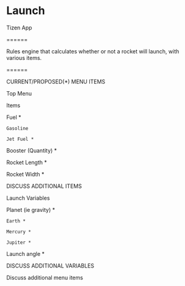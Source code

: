 Launch
======

Tizen App

======

Rules engine that calculates whether or not a rocket will launch, with various items.

======

CURRENT/PROPOSED(*) MENU ITEMS

Top Menu


Items
  
  Fuel *
  
    Gasoline
  
    Jet Fuel *
  
  Booster (Quantity) *
  
  Rocket Length *
  
  Rocket Width *
  
  DISCUSS ADDITIONAL ITEMS
  
  
Launch Variables

  Planet (ie gravity) *
  
    Earth *
    
    Mercury *
    
    Jupiter *
    
  Launch angle *
  
  DISCUSS ADDITIONAL VARIABLES
  
  
Discuss additional menu items


